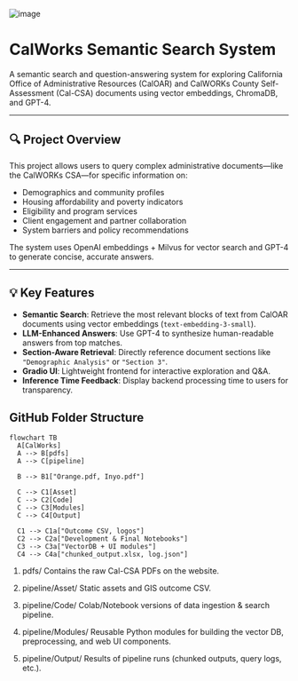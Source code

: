![image](https://github.com/user-attachments/assets/34a219f6-5a58-43e5-a0e4-54c004dfb5aa)


# CalWorks Semantic Search System

A semantic search and question-answering system for exploring California Office of Administrative Resources (CalOAR) and CalWORKs County Self-Assessment (Cal-CSA) documents using vector embeddings, ChromaDB, and GPT-4.

---

## 🔍 Project Overview

This project allows users to query complex administrative documents—like the CalWORKs CSA—for specific information on:

- Demographics and community profiles
- Housing affordability and poverty indicators
- Eligibility and program services
- Client engagement and partner collaboration
- System barriers and policy recommendations

The system uses OpenAI embeddings + Milvus for vector search and GPT-4 to generate concise, accurate answers.

---

## 💡 Key Features

- **Semantic Search**: Retrieve the most relevant blocks of text from CalOAR documents using vector embeddings (`text-embedding-3-small`).
- **LLM-Enhanced Answers**: Use GPT-4 to synthesize human-readable answers from top matches.
- **Section-Aware Retrieval**: Directly reference document sections like `"Demographic Analysis"` or `"Section 3"`.
- **Gradio UI**: Lightweight frontend for interactive exploration and Q&A.
- **Inference Time Feedback**: Display backend processing time to users for transparency.

## GitHub Folder Structure 

```mermaid
flowchart TB
  A[CalWorks]
  A --> B[pdfs]
  A --> C[pipeline]

  B --> B1["Orange.pdf, Inyo.pdf"]

  C --> C1[Asset]
  C --> C2[Code]
  C --> C3[Modules]
  C --> C4[Output]

  C1 --> C1a["Outcome CSV, logos"]
  C2 --> C2a["Development & Final Notebooks"]
  C3 --> C3a["VectorDB + UI modules"]
  C4 --> C4a["chunked_output.xlsx, log.json"]
```
1. pdfs/
Contains the raw Cal-CSA PDFs on the website.

2. pipeline/Asset/
Static assets and GIS outcome CSV.

3. pipeline/Code/
Colab/Notebook versions of data ingestion & search pipeline.

4. pipeline/Modules/
Reusable Python modules for building the vector DB, preprocessing, and web UI components.

5. pipeline/Output/
Results of pipeline runs (chunked outputs, query logs, etc.).
